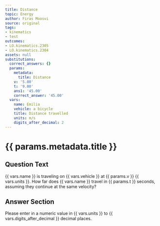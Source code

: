 ```yaml
---
title: Distance
topic: Energy
author: Firas Moosvi
source: original
tags:
- kinematics
- test
outcomes:
- LO.kinematics.2305
- LO.kinematics.2304
assets: null
substitutions:
  correct_answers: {}
  params:
    metadata:
      title: Distance
    v: '5.00'
    t: '9.00'
    ans1: '45.00'
    correct_answer: '45.00'
  vars:
    name: Emilia
    vehicle: a bicycle
    title: Distance travelled
    units: m/s
    digits_after_decimal: 2
---
```

# {{ params.metadata.title }}
## Question Text

{{ vars.name }} is traveling on {{ vars.vehicle }} at {{ params.v }} {{ vars.units }}.
How far does {{ vars.name }} travel in {{ params.t }} seconds, assuming they continue at the same velocity?
## Answer Section

Please enter in a numeric value in {{ vars.units }} to {{ vars.digits_after_decimal }} decimal places.
